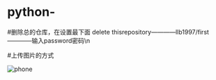 # python-

#删除总的仓库，在设置最下面 delete thisrepository————llb1997/first————输入password密码\n

#上传图片的方式

![phone](https://githubfast.com/32github32/use-github/blob/main/wang.png)
